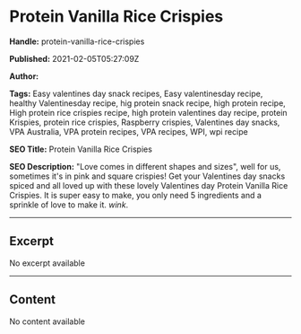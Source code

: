 # Protein Vanilla Rice Crispies

**Handle:** protein-vanilla-rice-crispies

**Published:** 2021-02-05T05:27:09Z

**Author:**  

**Tags:** Easy valentines day snack recipes, Easy valentinesday recipe, healthy Valentinesday recipe, hig protein snack recipe, high protein recipe, High protein rice crispies recipe, high protein valentines day recipe, protein Krispies, protein rice crispies, Raspberry crispies, Valentines day snacks, VPA Australia, VPA protein recipes, VPA recipes, WPI, wpi recipe

**SEO Title:** Protein Vanilla Rice Crispies

**SEO Description:** "Love comes in different shapes and sizes", well for us, sometimes it's in pink and square crispies! Get your Valentines day snacks spiced and all loved up with these lovely Valentines day Protein Vanilla Rice Crispies. It is super easy to make, you only need 5 ingredients and a sprinkle of love to make it. *wink*.

---

## Excerpt

No excerpt available

---

## Content

No content available


